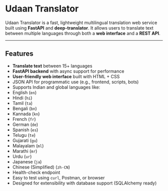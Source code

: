 
#  Udaan Translator

Udaan Translator is a fast, lightweight multilingual translation web service built using **FastAPI** and **deep-translator**. It allows users to translate text between multiple languages through both a **web interface** and a **REST API**.

---

## Features

-  **Translate text** between 15+ languages
-  **FastAPI backend** with async support for performance
-  **User-friendly web interface** built with HTML + CSS
-  JSON API for programmatic use (e.g., frontend, scripts, bots)
-  Supports Indian and global languages like:
  - English (`en`)
  - Hindi (`hi`)
  - Tamil (`ta`)
  - Bengali (`bn`)
  - Kannada (`kn`)
  - French (`fr`)
  - German (`de`)
  - Spanish (`es`)
  - Telugu (`te`)
  - Gujarati (`gu`)
  - Malayalam (`ml`)
  - Marathi (`mr`)
  - Urdu (`ur`)
  - Japanese (`ja`)
  - Chinese (Simplified) (`zh-CN`)
-  Health-check endpoint
-  Easy to test using `curl`, Postman, or browser
-  Designed for extensibility with database support (SQLAlchemy ready)






